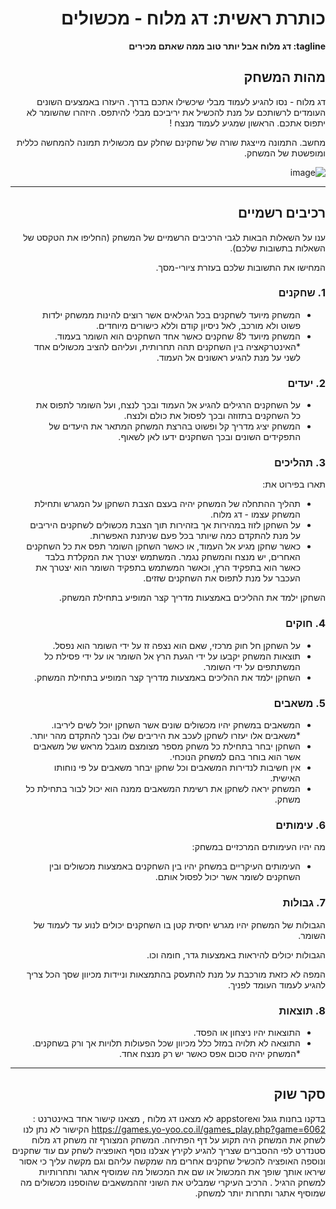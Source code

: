 <div dir='rtl' lang='he'>

# כותרת ראשית: דג מלוח - מכשולים

**tagline: דג מלוח אבל יותר טוב ממה שאתם מכירים**

## מהות המשחק

דג מלוח - נסו להגיע לעמוד מבלי שיכשילו אתכם בדרך.
היעזרו באמצעים השונים העומדים לרשותכם על מנת להכשיל את יריביכם מבלי להיתפס.
היזהרו שהשומר לא יתפוס אתכם.
הראשון שמגיע לעמוד מנצח !


מחשב.
התמונה מייצגת שורה של שחקינם שחלק עם מכשולית תמונה להמחשה כללית ומופשטת של המשחק.


 ![image](https://github.com/user-attachments/assets/632132c5-24bf-4746-9e27-fc5646feb193)

---


## רכיבים רשמיים

ענו על השאלות הבאות לגבי הרכיבים הרשמיים של המשחק
(החליפו את הטקסט של השאלות בתשובות שלכם).

המחישו את התשובות שלכם בעזרת ציורי-מסך.

### 1. שחקנים

* המשחק מיועד לשחקנים בכל הגילאים אשר רוצים להינות ממשחק ילדות פשוט ולא מורכב, לאל ניסיון קודם וללא כישורים מיוחדים.
* המשחק מיועד ל8 שחקנים כאשר אחד השחקנים הוא השומר בעמוד.
*האינטרקאציה בין השחקנים תהה תחרותית, ועליהם להציב מכשולים אחד לשני על מנת להגיע ראשונים אל העמוד.

### 2. יעדים

* על השחקנים הרגילים להגיע אל העמוד ובכך לנצח, ועל השומר לתפוס את כל השחקנים בתזוזה ובכך לפסול את כולם ולנצח.
* המשחק יציג מדריך קל ופשוט בהרצת המשחק המתאר את היעדים של התפקידים השונים ובכך השחקנים ידעו לאן לשאוף. 


### 3. תהליכים

תארו בפירוט את:

* תהליך ההתחלה של המשחק יהיה בעצם הצבת השחקן על המגרש ותחילת המשחק עצמו - דג מלוח.
*	על השחקן לזוז במהירות אך בזהירות תוך הצבת מכשולים לשחקנים היריבים על מנת להתקדם כמה שיותר בכל פעם שניתנת האפשרות.
*	כאשר שחקן מגיע אל העמוד, או כאשר השחקן השומר תפס את כל השחקנים האחרים, יש מנצח והמשחק נגמר.
המשתמש יצטרך את המקלדת בלבד כאשר הוא בתפקיד הרץ, וכאשר המשתמש בתפקיד השומר הוא יצטרך את העכבר על מנת לתפוס את השחקנים שזזים.

השחקן ילמד את ההליכים באמצעות מדריך קצר המופיע בתחילת המשחק.

### 4. חוקים

* על השחקן חל חוק מרכזי, שאם הוא נצפה זז על ידי השומר הוא נפסל.
* תוצאות המשחק יקבעו על ידי הגעת הרץ אל השומר או על ידי פסילת כל המשתתפים על ידי השומר.
* השחקן ילמד את ההליכים באמצעות מדריך קצר המופיע בתחילת המשחק.


### 5. משאבים

* המשאבים במשחק יהיו מכשולים שונים אשר השחקן יוכל לשים ליריבו.
*משאבים אלו יעזרו לשחקן לעכב את היריבים שלו ובכך להתקדם מהר יותר.
* השחקן יבחר בתחילת כל משחק מספר מצומצם מוגבל מראש של משאבים אשר הוא בוחר בהם למשחק הנוכחי.
* אין חשיבות לנדירות המשאבים וכל שחקן יבחר משאבים על פי נוחותו האישית.
* המשחק יראה לשחקן את רשימת המשאבים ממנה הוא יכול לבור בתחילת כל משחק.

### 6. עימותים

מה יהיו העימותים המרכזיים במשחק:

* העימותים העיקריים במשחק יהיו בין השחקנים באמצעות מכשולים ובין השחקנים לשומר אשר יכול לפסול אותם.
   


### 7. גבולות

הגבולות של המשחק יהיו מגרש יחסית קטן בו השחקנים יכולים לנוע עד לעמוד של השומר.

הגבולות יכולים להיראות באמצעות גדר, חומה וכו.
 
 המפה לא כזאת מורכבת על מנת להתעסק בהתמצאות וניידות מכיוון שסך הכל צריך להגיע לעמוד העומד לפניך.


### 8. תוצאות

* התוצאות יהיו ניצחון או הפסד.
* התוצאה לא תלויה במזל כלל מכיוון שכל הפעולות תלויות אך ורק בשחקנים. 
*המשחק יהיה סכום אפס כאשר יש רק מנצח אחד.

---

## סקר שוק

בדקנו בחנות גוגל ואappstore לא מצאנו דג מלוח , מצאנו קישור אחד באינטרנט :
https://games.yo-yoo.co.il/games_play.php?game=6062
הקישור לא נתן לנו לשחק את המשחק היה תקוע על דף הפתיחה.
המשחק המצורף זה משחק דג מלוח סטנדרט לפי ההסברים שצריך להגיע לקירץ
אצלנו נוסף האופציה לשחק עם עוד שחקנים ונוספה האופציה להכשיל שחקנים אחרים מה שמקשה עליהם וגם מקשה עליך כי אסור שיראו אותך שופך את המכשול או שם את המכשול מה שמוסיף אתגר ותחרותיות למשחק הרגיל .
הרכיב העיקרי שמבליט את השוני זההמשאבים שהוספנו מכשולים מה שמוסיף אתגר ותחרות יותר למשחק.

</div>
